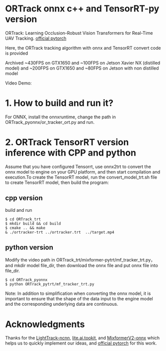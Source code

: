 # ORTrack onnx c++ and TensorRT-py version
ORTrack:  Learning Occlusion-Robust Vision Transformers for Real-Time UAV Tracking. [official pytorch](https://github.com/wuyou3474/ORTrack)

Here, the ORTrack tracking algorithm with onnx and TensorRT convert code is provided

Archived ~430FPS on GTX1650 and ~100FPS on Jetson Xavier NX (distilled model) and ~200FPS on GTX1650 and ~80FPS on Jetson with non distilled model

Video Demo:



# 1. How to build and run it?
For ONNX, install the onnxruntime, change the path in ORTrack_pyonnx/or_tracker_ort.py and run.


# 2. ORTrack TensorRT version inference with CPP and python
Assume that you have configured Tensorrt, use onnx2trt to convert the onnx model to engine on your GPU platform, and then start compilation and execution.To create the TensorRT model, run the convert_model_trt.sh file to create TensorRT model, then build the program:

## cpp version 
build and run
```
$ cd ORTrack_trt
$ mkdir build && cd build
$ cmake .. && make
& ./ortracker-trt ../ortracker.trt  ../target.mp4
```
## python version
Modify the video path in ORTrack_trt/mixformer-pytrt/mf_tracker_trt.py，and mkdir model file_dir, then download the onnx file and put onnx file into file_dir.
```
$ cd ORTrack_pyonnx
$ python ORTrack_pytrt/mf_tracker_trt.py
```
Note: In addition to simplification when converting the onnx model, it is important to ensure that the shape of the data input to the engine model and the corresponding underlying data are continuous.

# Acknowledgments

Thanks for the [LightTrack-ncnn](https://github.com/Z-Xiong/LightTrack-ncnn.git), [lite.ai.tookit](https://github.com/DefTruth/lite.ai.toolkit), and [MixformerV2-onnx](https://github.com/maliangzhibi/MixformerV2-onnx) which helps us to quickly implement our ideas, and [official pytorch](https://github.com/wuyou3474/ORTrack) for this work.

